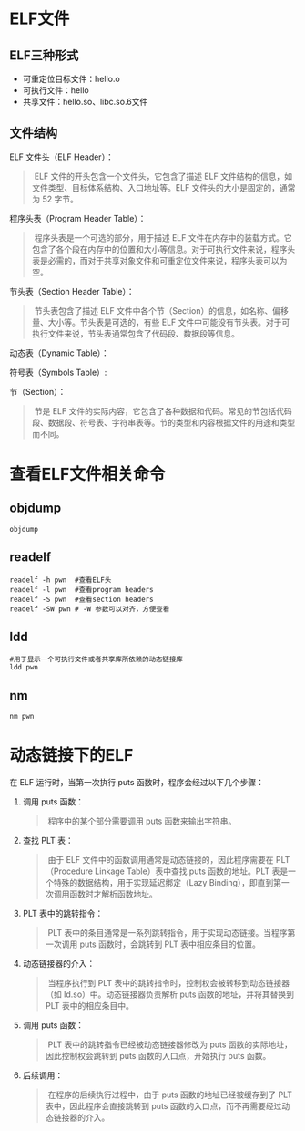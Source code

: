 # ELF文件

## ELF三种形式

- 可重定位目标文件：hello.o
- 可执行文件：hello
- 共享文件：hello.so、libc.so.6文件

## 文件结构

ELF 文件头（ELF Header）：

> ​	 ELF 文件的开头包含一个文件头，它包含了描述 ELF 文件结构的信息，如文件类型、目标体系结构、入口地址等。ELF 文件头的大小是固定的，通常为 52 字节。

程序头表（Program Header Table）： 

> ​	程序头表是一个可选的部分，用于描述 ELF 文件在内存中的装载方式。它包含了各个段在内存中的位置和大小等信息。对于可执行文件来说，程序头表是必需的，而对于共享对象文件和可重定位文件来说，程序头表可以为空。

节头表（Section Header Table）：

> ​	 节头表包含了描述 ELF 文件中各个节（Section）的信息，如名称、偏移量、大小等。节头表是可选的，有些 ELF 文件中可能没有节头表。对于可执行文件来说，节头表通常包含了代码段、数据段等信息。

动态表（Dynamic Table）：



符号表（Symbols Table）:

> 



节（Section）：

> ​	 节是 ELF 文件的实际内容，它包含了各种数据和代码。常见的节包括代码段、数据段、符号表、字符串表等。节的类型和内容根据文件的用途和类型而不同。

# 查看ELF文件相关命令

## objdump

```shell
objdump
```



## readelf

```shell
readelf -h pwn	#查看ELF头
readelf -l pwn	#查看program headers
readelf -S pwn	#查看section headers
readelf -SW pwn	# -W 参数可以对齐，方便查看
```



## ldd

```shell
#用于显示一个可执行文件或者共享库所依赖的动态链接库
ldd pwn
```

## nm

```shell
nm pwn
```

# 动态链接下的ELF

在 ELF 运行时，当第一次执行 puts 函数时，程序会经过以下几个步骤：

1. 调用 puts 函数： 

   > ​	程序中的某个部分需要调用 puts 函数来输出字符串。

2. 查找 PLT 表：

   > ​	由于 ELF 文件中的函数调用通常是动态链接的，因此程序需要在 PLT（Procedure Linkage Table）表中查找 puts 函数的地址。PLT 表是一个特殊的数据结构，用于实现延迟绑定（Lazy Binding），即直到第一次调用函数时才解析函数地址。

3. PLT 表中的跳转指令：

   > ​	PLT 表中的条目通常是一系列跳转指令，用于实现动态链接。当程序第一次调用 puts 函数时，会跳转到 PLT 表中相应条目的位置。

4. 动态链接器的介入： 

   > ​	当程序执行到 PLT 表中的跳转指令时，控制权会被转移到动态链接器（如 ld.so）中。动态链接器负责解析 puts 函数的地址，并将其替换到 PLT 表中的相应条目中。

5. 调用 puts 函数：

   > ​	PLT 表中的跳转指令已经被动态链接器修改为 puts 函数的实际地址，因此控制权会跳转到 puts 函数的入口点，开始执行 puts 函数。

6. 后续调用： 

   > ​	在程序的后续执行过程中，由于 puts 函数的地址已经被缓存到了 PLT 表中，因此程序会直接跳转到 puts 函数的入口点，而不再需要经过动态链接器的介入。
